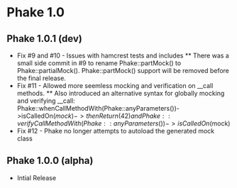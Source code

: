 Phake 1.0
===========

Phake 1.0.1 (dev)
-------------

* Fix #9 and #10 - Issues with hamcrest tests and includes
** There was a small side commit in #9 to rename Phake::partMock() to Phake::partialMock(). Phake::partMock() support will be removed before the final release.
* Fix #11 - Allowed more seemless mocking and verification on __call methods.
** Also introduced an alternative syntax for globally mocking and verifying __call: Phake::whenCallMethodWith(Phake::anyParameters())->isCalledOn($mock)->thenReturn(42) and Phake::verifyCallMethodWith(Phake::anyParameters())->isCalledOn($mock)
* Fix #12 - Phake no longer attempts to autoload the generated mock class

Phake 1.0.0 (alpha)
-------------

* Intial Release